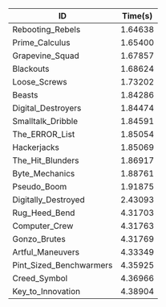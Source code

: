 |ID|Time(s)|
|-|-|
|Rebooting_Rebels|1.64638|
|Prime_Calculus|1.65400|
|Grapevine_Squad|1.67857|
|Blackouts|1.68624|
|Loose_Screws|1.73202|
|Beasts|1.84286|
|Digital_Destroyers|1.84474|
|Smalltalk_Dribble|1.84591|
|The_ERROR_List|1.85054|
|Hackerjacks|1.85069|
|The_Hit_Blunders|1.86917|
|Byte_Mechanics|1.88761|
|Pseudo_Boom|1.91875|
|Digitally_Destroyed|2.43093|
|Rug_Heed_Bend|4.31703|
|Computer_Crew|4.31763|
|Gonzo_Brutes|4.31769|
|Artful_Maneuvers|4.33349|
|Pint_Sized_Benchwarmers|4.35925|
|Creed_Symbol|4.36966|
|Key_to_Innovation|4.38904|

